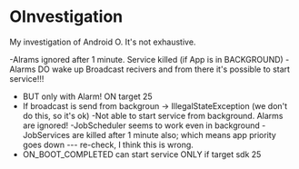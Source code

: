 # OInvestigation
My investigation of Android O. It's not exhaustive. 


-Alrams ignored after 1 minute. Service killed (if App is in BACKGROUND)
-Alarms DO wake up Broadcast recivers and from there it's possible to start service!!!
  - BUT only with Alarm! ON target 25
  - If broadcast is send from backgroun -> IllegalStateException (we don't do this, so it's ok)
-Not able to start service from background. Alarms are ignored!
-JobScheduler seems to work even in background
-JobServices are killed after 1 minute also; which means app priority goes down --- re-check, I think this is wrong.
- ON_BOOT_COMPLETED can start service ONLY if target sdk 25
